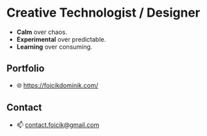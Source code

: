 # Creative Technologist / Designer

- **Calm** over chaos.
- **Experimental** over predictable.
- **Learning** over consuming.

## Portfolio
- 🌐 https://fojcikdominik.com/

## Contact
- 📫 contact.fojcik@gmail.com

<!---
DGFX/DGFX is a ✨ special ✨ repository because its `README.md` (this file) appears on your GitHub profile.
You can click the Preview link to take a look at your changes.
--->
